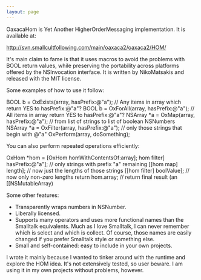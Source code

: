 ```yaml
---
layout: page
---
```




OaxacaHom is Yet Another HigherOrderMessaging implementation.  It is available at:

http://svn.smallcultfollowing.com/main/oaxaca2/oaxaca2/HOM/

It's main claim to fame is that it uses macros to avoid the problems with BOOL return values, while preserving the portability across platforms offered by the NSInvocation interface.  It is written by NikoMatsakis and released with the MIT license.

Some examples of how to use it follow:

    
BOOL b = OxExists(array, hasPrefix:@"a"); // Any items in array which return YES to hasPrefix:@"a"?
BOOL b = OxForAll(array, hasPrefix:@"a"); // All items in array return YES to hasPrefix:@"a"?
NSArray *a = OxMap(array, hasPrefix:@"a"); // from list of strings to list of boolean NSNumbers
NSArray *a = OxFilter(array, hasPrefix:@"a"); // only those strings that begin with @"a"
OxPerform(array, doSomething);


You can also perform repeated operations efficiently:
    
OxHom *hom = [OxHom homWithContentsOf:array];
hom filter] hasPrefix:@"a"]; // only strings with prefix "a" remaining
[[hom map] length]; // now just the lengths of those strings
[[hom filter] boolValue]; // now only non-zero lengths
return hom.array; // return final result (an [[NSMutableArray)


Some other features:

* Transparently wraps numbers in NSNumber.
* Liberally licensed.
* Supports many operators and uses more functional names than the Smalltalk equivalents.  Much as I love Smalltalk, I can never remember which is select and which is collect.  Of course, those names are easily changed if you prefer Smalltalk style or something else.
* Small and self-contained: easy to include in your own projects.


I wrote it mainly because I wanted to tinker around with the runtime and explore the HOM idea.  It's not extensively tested, so user beware.  I am using it in my own projects without problems, however.
